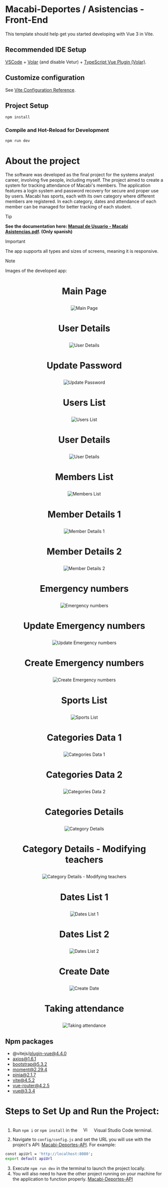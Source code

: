 # Macabi-Deportes / Asistencias - Front-End

This template should help get you started developing with Vue 3 in Vite.

## Recommended IDE Setup

[VSCode](https://code.visualstudio.com/) + [Volar](https://marketplace.visualstudio.com/items?itemName=Vue.volar) (and disable Vetur) + [TypeScript Vue Plugin (Volar)](https://marketplace.visualstudio.com/items?itemName=Vue.vscode-typescript-vue-plugin).

## Customize configuration

See [Vite Configuration Reference](https://vitejs.dev/config/).

## Project Setup

```sh
npm install
```

### Compile and Hot-Reload for Development

```sh
npm run dev
```
# About the project

The software was developed as the final project for the systems analyst career, involving five people, including myself. The project aimed to create a system for tracking attendance of Macabi's members. The application features a login system and password recovery for secure and proper use by users.
Macabi has sports, each with its own category where different members are registered. In each category, dates and attendance of each member can be managed for better tracking of each student.

> [!TIP]
>  **See the documentation here: [Manual de Usuario - Macabi Asistencias.pdf](https://github.com/TurnerLopezJuanPablo/Macabi-Deportes-Front/blob/main/Manual%20de%20Usuario%20-%20Macabi%20Asistencias.pdf). (Only spanish)**

> [!IMPORTANT]
> The app supports all types and sizes of screens, meaning it is responsive.

> [!NOTE]
> Images of the developed app:

# <p align="center">Main Page</p>
<p align="center">
  <img src="https://github.com/TurnerLopezJuanPablo/Macabi-Deportes-Front/blob/main/SoftwareMacabiImages/SoftwareMacabi%20(2).png" alt="Main Page">
</p>

# <p align="center">User Details</p>
<p align="center">
  <img src="https://github.com/TurnerLopezJuanPablo/Macabi-Deportes-Front/blob/main/SoftwareMacabiImages/SoftwareMacabi%20(3).png" alt="User Details">
</p>

# <p align="center">Update Password</p>
<p align="center">
  <img src="https://github.com/TurnerLopezJuanPablo/Macabi-Deportes-Front/blob/main/SoftwareMacabiImages/SoftwareMacabi%20(4).png" alt="Update Password">
</p>

# <p align="center">Users List</p>
<p align="center">
  <img src="https://github.com/TurnerLopezJuanPablo/Macabi-Deportes-Front/blob/main/SoftwareMacabiImages/SoftwareMacabi%20(5).png" alt="Users List">
</p>

# <p align="center">User Details</p>
<p align="center">
  <img src="https://github.com/TurnerLopezJuanPablo/Macabi-Deportes-Front/blob/main/SoftwareMacabiImages/SoftwareMacabi%20(6).png" alt="User Details">
</p>

# <p align="center">Members List</p>
<p align="center">
  <img src="https://github.com/TurnerLopezJuanPablo/Macabi-Deportes-Front/blob/main/SoftwareMacabiImages/SoftwareMacabi%20(7).png" alt="Members List">
</p>

# <p align="center">Member Details 1</p>
<p align="center">
  <img src="https://github.com/TurnerLopezJuanPablo/Macabi-Deportes-Front/blob/main/SoftwareMacabiImages/SoftwareMacabi%20(8).png" alt="Member Details 1">
</p>

# <p align="center">Member Details 2</p>
<p align="center">
  <img src="https://github.com/TurnerLopezJuanPablo/Macabi-Deportes-Front/blob/main/SoftwareMacabiImages/SoftwareMacabi%20(9).png" alt="Member Details 2">
</p>

# <p align="center">Emergency numbers</p>
<p align="center">
  <img src="https://github.com/TurnerLopezJuanPablo/Macabi-Deportes-Front/blob/main/SoftwareMacabiImages/SoftwareMacabi%20(10).png" alt="Emergency numbers">
</p>

# <p align="center">Update Emergency numbers</p>
<p align="center">
  <img src="https://github.com/TurnerLopezJuanPablo/Macabi-Deportes-Front/blob/main/SoftwareMacabiImages/SoftwareMacabi%20(11).png" alt="Update Emergency numbers">
</p>

# <p align="center">Create Emergency numbers</p>
<p align="center">
  <img src="https://github.com/TurnerLopezJuanPablo/Macabi-Deportes-Front/blob/main/SoftwareMacabiImages/SoftwareMacabi%20(12).png" alt="Create Emergency numbers">
</p>

# <p align="center">Sports List</p>
<p align="center">
  <img src="https://github.com/TurnerLopezJuanPablo/Macabi-Deportes-Front/blob/main/SoftwareMacabiImages/SoftwareMacabi%20(13).png" alt="Sports List">
</p>

# <p align="center">Categories Data 1</p>
<p align="center">
  <img src="https://github.com/TurnerLopezJuanPablo/Macabi-Deportes-Front/blob/main/SoftwareMacabiImages/SoftwareMacabi%20(14).png" alt="Categories Data 1">
</p>

# <p align="center">Categories Data 2</p>
<p align="center">
  <img src="https://github.com/TurnerLopezJuanPablo/Macabi-Deportes-Front/blob/main/SoftwareMacabiImages/SoftwareMacabi%20(15).png" alt="Categories Data 2">
</p>

# <p align="center">Categories Details</p>
<p align="center">
  <img src="https://github.com/TurnerLopezJuanPablo/Macabi-Deportes-Front/blob/main/SoftwareMacabiImages/SoftwareMacabi%20(16).png" alt="Category Details">
</p>

# <p align="center">Category Details - Modifying teachers</p>
<p align="center">
  <img src="https://github.com/TurnerLopezJuanPablo/Macabi-Deportes-Front/blob/main/SoftwareMacabiImages/SoftwareMacabi%20(17).png" alt="Category Details - Modifying teachers">
</p>

# <p align="center">Dates List 1</p>
<p align="center">
  <img src="https://github.com/TurnerLopezJuanPablo/Macabi-Deportes-Front/blob/main/SoftwareMacabiImages/SoftwareMacabi%20(18).png" alt="Dates List 1">
</p>

# <p align="center">Dates List 2</p>
<p align="center">
  <img src="https://github.com/TurnerLopezJuanPablo/Macabi-Deportes-Front/blob/main/SoftwareMacabiImages/SoftwareMacabi%20(19).png" alt="Dates List 2">
</p>

# <p align="center">Create Date</p>
<p align="center">
  <img src="https://github.com/TurnerLopezJuanPablo/Macabi-Deportes-Front/blob/main/SoftwareMacabiImages/SoftwareMacabi%20(20).png" alt="Create Date">
</p>

# <p align="center">Taking attendance</p>
<p align="center">
  <img src="https://github.com/TurnerLopezJuanPablo/Macabi-Deportes-Front/blob/main/SoftwareMacabiImages/SoftwareMacabi%20(1).png" alt="Taking attendance">
</p>

## Npm packages
- @vitejs/plugin-vue@4.4.0
- axios@1.6.1
-  bootstrap@5.3.2
-  moment@2.29.4
-  pinia@2.1.7
-  vite@4.5.2
-  vue-router@4.2.5
-  vue@3.3.4

# Steps to Set Up and Run the Project:

1. Run `npm i` or `npm install` in the <img alt="Visual Studio Code" width="15px" src="https://cdn.jsdelivr.net/gh/devicons/devicon/icons/vscode/vscode-original.svg" style="padding: 15px;" /> Visual Studio Code terminal.
2. Navigate to `config/config.js` and set the URL you will use with the project's API: [Macabi-Deportes-API](https://github.com/TurnerLopezJuanPablo/Macabi-Deportes-API). For example:
```sh
const apiUrl = 'http://localhost:8080';
export default apiUrl
```
3. Execute `npm run dev` in the terminal to launch the project locally.
4. You will also need to have the other project running on your machine for the application to function properly. [Macabi-Deportes-API](https://github.com/TurnerLopezJuanPablo/Macabi-Deportes-API)

